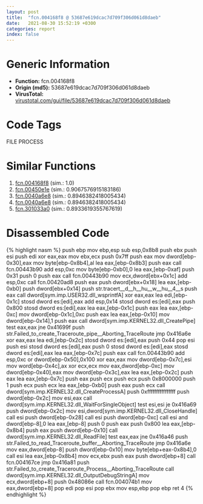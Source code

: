 ```yaml
---
layout: post
title:  "fcn.004168f8 @ 53687e619dcac7d709f306d061d8daeb"
date:   2021-08-30 15:52:19 +0300
categories: report
index: false
---
```


# Generic Information
- **Function:** fcn.004168f8
- **Origin (md5):** 53687e619dcac7d709f306d061d8daeb
- **VirusTotal:** [virustotal.com/gui/file/53687e619dcac7d709f306d061d8daeb][virustotal_ref]

# Code Tags
<span class="tag" id="FILE">FILE</span>
<span class="tag" id="PROCESS">PROCESS</span>


# Similar Functions

1. [fcn.004168f8][similar_1_ref] (sim.: 1.0)
2. [fcn.00450e1e][similar_2_ref] (sim.: 0.9067576915183186)
3. [fcn.0040a6e8][similar_3_ref] (sim.: 0.8946382418005434)
4. [fcn.0040a6e8][similar_4_ref] (sim.: 0.8946382418005434)
5. [fcn.301033a0][similar_5_ref] (sim.: 0.8933619355767619)


# Disassembled Code

{% highlight nasm %}
push ebp
mov ebp,esp
sub esp,0x8b8
push ebx
push esi
push edi
xor eax,eax
mov ebx,ecx
push 0x7ff
push eax
mov dword[ebp-0x30],eax
mov byte[ebp-0x8b4],al
lea eax,[ebp-0x8b3]
push eax
call fcn.00443b90
add esp,0xc
mov byte[ebp-0xb0],0
lea eax,[ebp-0xaf]
push 0x31
push 0
push eax
call fcn.00443b90
mov ecx,dword[ebx+0x1c]
add esp,0xc
call fcn.00420ad8
push eax
push dword[ebx+0x18]
lea eax,[ebp-0xb0]
push dword[ebx+0x14]
push str.tracert__d__h__hu__w__hu__4__s
push eax
call dword[sym.imp.USER32.dll_wsprintfA]
xor eax,eax
lea edi,[ebp-0x1c]
stosd dword es:[edi],eax
add esp,0x14
stosd dword es:[edi],eax
push 0x800
stosd dword es:[edi],eax
lea eax,[ebp-0x1c]
push eax
lea eax,[ebp-0xc]
mov dword[ebp-0x1c],0xc
push eax
lea eax,[ebp-0x10]
mov dword[ebp-0x14],1
push eax
call dword[sym.imp.KERNEL32.dll_CreatePipe]
test eax,eax
jne 0x41699f
push str.Failed_to_create_Traceroute_pipe__Aborting_TraceRoute
jmp 0x416a6e
xor eax,eax
lea edi,[ebp-0x2c]
stosd dword es:[edi],eax
push 0x44
pop esi
push esi
stosd dword es:[edi],eax
push 0
stosd dword es:[edi],eax
stosd dword es:[edi],eax
lea eax,[ebp-0x7c]
push eax
call fcn.00443b90
add esp,0xc
or dword[ebp-0x50],0x100
xor eax,eax
mov dword[ebp-0x7c],esi
mov word[ebp-0x4c],ax
xor ecx,ecx
mov eax,dword[ebp-0xc]
mov dword[ebp-0x40],eax
mov dword[ebp-0x3c],eax
lea eax,[ebp-0x2c]
push eax
lea eax,[ebp-0x7c]
push eax
push ecx
push ecx
push 0x8000000
push 1
push ecx
push ecx
lea eax,[ebp-0xb0]
push eax
push ecx
call dword[sym.imp.KERNEL32.dll_CreateProcessA]
push 0xffffffffffffffff
push dword[ebp-0x2c]
mov esi,eax
call dword[sym.imp.KERNEL32.dll_WaitForSingleObject]
test esi,esi
je 0x416a69
push dword[ebp-0x2c]
mov esi,dword[sym.imp.KERNEL32.dll_CloseHandle]
call esi
push dword[ebp-0x28]
call esi
push dword[ebp-0xc]
call esi
and dword[ebp-8],0
lea eax,[ebp-8]
push 0
push eax
push 0x800
lea eax,[ebp-0x8b4]
push eax
push dword[ebp-0x10]
call dword[sym.imp.KERNEL32.dll_ReadFile]
test eax,eax
jne 0x416a46
push str.Failed_to_read_Traceroute_buffer__Aborting_TraceRoute
jmp 0x416a6e
mov eax,dword[ebp-8]
push dword[ebp-0x10]
mov byte[ebp+eax-0x8b4],0
call esi
lea eax,[ebp-0x8b4]
mov ecx,ebx
push eax
push dword[ebp+8]
call fcn.004167ce
jmp 0x416a81
push str.Failed_to_create_Traceroute_Process__Aborting_TraceRoute
call dword[sym.imp.KERNEL32.dll_OutputDebugStringA]
mov ecx,dword[ebp+8]
push 0x48086e
call fcn.004074b1
mov eax,dword[ebp+8]
pop edi
pop esi
pop ebx
mov esp,ebp
pop ebp
ret 4
{% endhighlight %}


[similar_1_ref]: /report/fcn.004168f8@ba5ec83721de3ca10b3c9583f3b2c6a1
[similar_2_ref]: /report/fcn.00450e1e@c3466bab32f3a73706b87b6042748ed4
[similar_3_ref]: /report/fcn.0040a6e8@53687e619dcac7d709f306d061d8daeb
[similar_4_ref]: /report/fcn.0040a6e8@ba5ec83721de3ca10b3c9583f3b2c6a1
[similar_5_ref]: /report/fcn.301033a0@0a3653d3e8fb1320d70b4e1441359302
[virustotal_ref]: https://www.virustotal.com/gui/file/53687e619dcac7d709f306d061d8daeb
